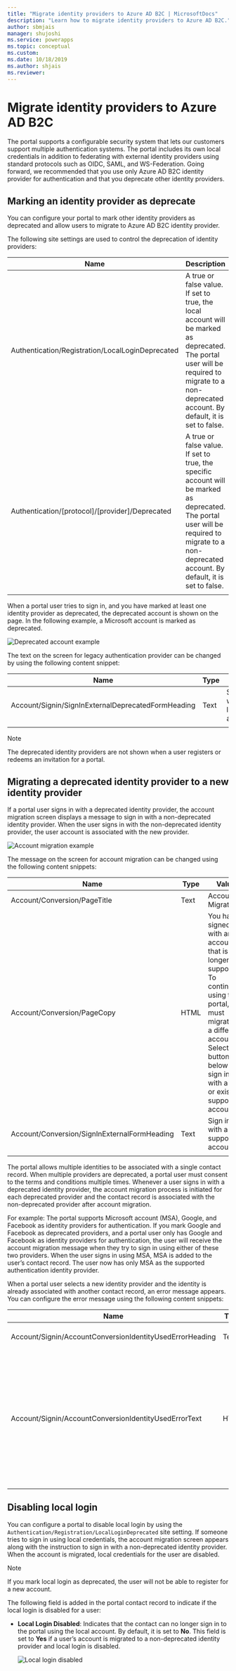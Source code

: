```yaml
---
title: "Migrate identity providers to Azure AD B2C | MicrosoftDocs"
description: "Learn how to migrate identity providers to Azure AD B2C."
author: sbmjais
manager: shujoshi
ms.service: powerapps
ms.topic: conceptual
ms.custom: 
ms.date: 10/18/2019
ms.author: shjais
ms.reviewer:
---
```


# Migrate identity providers to Azure AD B2C

The portal supports a configurable security system that lets our customers support multiple authentication systems. The portal includes its own local credentials in addition to federating with external identity providers using standard protocols such as OIDC, SAML, and WS-Federation. Going forward, we recommended that you use only Azure AD B2C identity provider for authentication and that you deprecate other identity providers. 

## Marking an identity provider as deprecate

You can configure your portal to mark other identity providers as deprecated and allow users to migrate to Azure AD B2C identity provider. 

The following site settings are used to control the deprecation of identity providers:

| Name  | Description  |
|--------|--------|
| Authentication/Registration/LocalLoginDeprecated | A true or false value. If set to true, the local account will be marked as deprecated. The portal user will be required to migrate to a non-deprecated account. By default, it is set to false. |
| Authentication/[protocol]/[provider]/Deprecated  | A true or false value. If set to true, the specific account will be marked as deprecated. The portal user will be required to migrate to a non-deprecated account. By default, it is set to false. |
|||

When a portal user tries to sign in, and you have marked at least one identity provider as deprecated, the deprecated account is shown on the page. In the following example, a Microsoft account is marked as deprecated.

![Deprecated account example](media/gdpr-deprecate-account.png "Deprecated account example")

The text on the screen for legacy authentication provider can be changed by using the following content snippet:

| Name                                               | Type | Value                         |
|----------------------------------------------------|------|-------------------------------|
| Account/Signin/SignInExternalDeprecatedFormHeading | Text | Sign in with a legacy account |
|||

> [!NOTE]
> The deprecated identity providers are not shown when a user registers or redeems an invitation for a portal.

## Migrating a deprecated identity provider to a new identity provider

If a portal user signs in with a deprecated identity provider, the account migration screen displays a message to sign in with a non-deprecated identity provider. When the user signs in with the non-deprecated identity provider, the user account is associated with the new provider.

![Account migration example](media/gdpr-account-migration.png "Account migration example")

The message on the screen for account migration can be changed using the following content snippets:

| Name                                         | Type | Value                                                                                                                                                                                                                |
|----------------------------------------------|------|----------------------------------------------------------------------------------------------------------------------------------------------------------------------------------------------------------------------|
| Account/Conversion/PageTitle                 | Text | Account Migration                                                                                                                                                                                                    |
| Account/Conversion/PageCopy                  | HTML | You have signed in with an account that is no longer supported. To continue using this portal, you must migrate to a different account. Select the button below to sign in with a new or existing supported account. |
| Account/Conversion/SignInExternalFormHeading | Text | Sign in with a supported account.                                                                                                                                                                                     |
|||

The portal allows multiple identities to be associated with a single contact record. When multiple providers are deprecated, a portal user must consent to the terms and conditions multiple times. Whenever a user signs in with a deprecated identity provider, the account migration process is initiated for each deprecated provider and the contact record is associated with the non-deprecated provider after account migration.

For example:  The portal supports Microsoft account (MSA), Google, and Facebook as identity providers for authentication. If you mark Google and Facebook as deprecated providers, and a portal user only has Google and Facebook as identity providers for authentication, the user will receive the account migration message when they try to sign in using either of these two providers. When the user signs in using MSA, MSA is added to the user’s contact record. The user now has only MSA as the supported authentication identity provider.

When a portal user selects a new identity provider and the identity is already associated with another contact record, an error message appears. You can configure the error message using the following content snippets:

| Name                                                     | Type | Value                                                                                                                               |
|----------------------------------------------------------|------|-------------------------------------------------------------------------------------------------------------------------------------|
| Account/Signin/AccountConversionIdentityUsedErrorHeading | Text | Account Conversion Error                                                                                                            |
| Account/Signin/AccountConversionIdentityUsedErrorText    | HTML | This account already exists. Close your browser, restart the process, and select a different account on the Account Migration page. |
|||

## Disabling local login

You can configure a portal to disable local login by using the `Authentication/Registration/LocalLoginDeprecated` site setting. If someone tries to sign in using local credentials, the account migration screen appears along with the instruction to sign in with a non-deprecated identity provider. When the account is migrated, local credentials for the user are disabled.

> [!NOTE]
> If you mark local login as deprecated, the user will not be able to register for a new account.

The following field is added in the portal contact record to indicate if the local login is disabled for a user:
- **Local Login Disabled**: Indicates that the contact can no longer sign in to the portal using the local account. By default, it is set to **No**. This field is set to **Yes** if a user’s account is migrated to a non-deprecated identity provider and local login is disabled.

    ![Local login disabled](media/local-login-disabled.png "Local login disabled")
